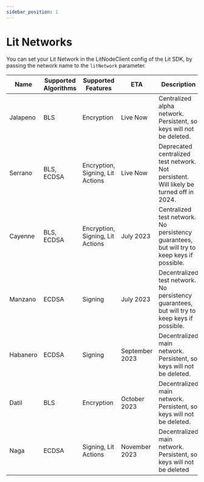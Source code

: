 ```yaml
---
sidebar_position: 1
---
```


# Lit Networks

You can set your Lit Network in the LitNodeClient config of the Lit SDK, by passing the network name to the `litNetwork` parameter.

| Name     | Supported Algorithms | Supported Features               | ETA            | Description                                                                                   | Status                                   |
| -------- | -------------------- | -------------------------------- | -------------- | --------------------------------------------------------------------------------------------- | ---------------------------------------- |
| Jalapeno | BLS                  | Encryption                       | Live Now       | Centralized alpha network. Persistent, so keys will not be deleted.                           | https://jalapeno-status.litprotocol.com/ |
| Serrano  | BLS, ECDSA           | Encryption, Signing, Lit Actions | Live Now       | Deprecated centralized test network. Not persistent. Will likely be turned off in 2024.       | https://serrano-status.litprotocol.com/  |
| Cayenne  | BLS, ECDSA           | Encryption, Signing, Lit Actions | July 2023      | Centralized test network. No persistency guarantees, but will try to keep keys if possible.   | Coming Soon                              |
| Manzano  | ECDSA                | Signing                          | July 2023      | Decentralized test network. No persistency guarantees, but will try to keep keys if possible. | Coming Soon                              |
| Habanero | ECDSA                | Signing                          | September 2023 | Decentralized main network. Persistent, so keys will not be deleted.                          | Coming Soon                              |
| Datil    | BLS                  | Encryption                       | October 2023   | Decentralized main network. Persistent, so keys will not be deleted.                          | Coming Soon                              |
| Naga     | ECDSA                | Signing, Lit Actions             | November 2023  | Decentralized main network. Persistent, so keys will not be deleted                           | Coming Soon                              |
